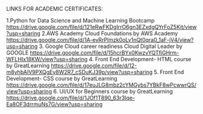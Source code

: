 LINKS FOR ACADEMIC CERTIFICATES:

1.Python for Data Science and Machine Learning Bootcamp
https://drive.google.com/file/d/121eRwFKDgIrrO6gn3EZxdgQYrFoZ5Kit/view?usp=sharing
2.AWS Academy Cloud Foundations by AWS Academy
https://drive.google.com/file/d/1A-evRrPlmzk0oLv1nQt0qra0_1aF-jV4/view?usp=sharing
3. Google Cloud career readiness Cloud Digital Leader by GOOGLE
https://drive.google.com/file/d/15hcrBYx0KwzvYQTfiGHrm-WFLHIx18KW/view?usp=sharing
4. Front End Development- HTML course by GreatLearning
https://drive.google.com/file/d/12-m8yhbAIV9PXQgEy8W2R7_cSDuKJ39p/view?usp=sharing
5. Front End Development- CSS course by GreatLearning
https://drive.google.com/file/d/17euJLG8mbz2cYMGybs7YBkF8wPcwwrQS/view?usp=sharing
6. UI/UX for Beginners course by GreatLearning
https://drive.google.com/file/d/1JOf1T890_63r3Iqe-Ea8OF3drrmuNs7G/view?usp=sharing


